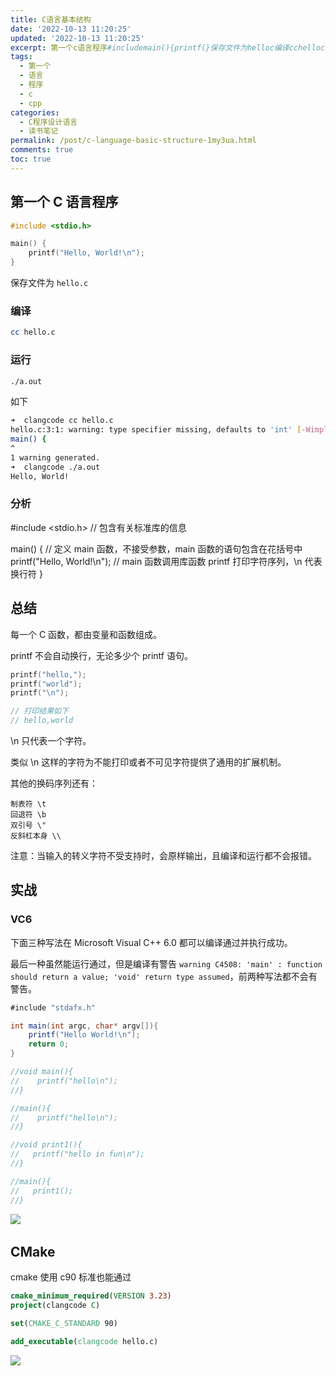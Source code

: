 ```yaml
---
title: C语言基本结构
date: '2022-10-13 11:20:25'
updated: '2022-10-13 11:20:25'
excerpt: 第一个c语言程序#includemain(){printf(}保存文件为helloc编译cchelloc运行aout如下➜clangcodecchellochelloc___warning_typespecifiermissingdefaultstoint[wimplicitint]main(){^warninggenerated➜clangcodeaouthelloworld!分析#include包含有关标准库的信息main(){定义main函数不接受参数main函数的语句包含在花括号中printf(m
tags:
  - 第一个
  - 语言
  - 程序
  - c
  - cpp
categories:
  - C程序设计语言
  - 读书笔记
permalink: /post/c-language-basic-structure-1my3ua.html
comments: true
toc: true
---
```

## 第一个 C 语言程序

```c
#include <stdio.h>

main() {
    printf("Hello, World!\n");
}
```

保存文件为 `hello.c`

### 编译

```bash
cc hello.c
```

### 运行

```bash
./a.out
```

如下

```bash
➜  clangcode cc hello.c
hello.c:3:1: warning: type specifier missing, defaults to 'int' [-Wimplicit-int]
main() {
^
1 warning generated.
➜  clangcode ./a.out   
Hello, World!
```

### 分析

#include <stdio.h>                    // 包含有关标准库的信息

main() {                                  // 定义 main 函数，不接受参数，main 函数的语句包含在花括号中
    printf("Hello, World!\n");        // main 函数调用库函数 printf 打印字符序列，\n 代表换行符
}

## 总结

每一个 C 函数，都由变量和函数组成。

printf 不会自动换行，无论多少个 printf 语句。

```c
printf("hello,");
printf("world");
printf("\n");

// 打印结果如下
// hello,world
```

\n 只代表一个字符。

类似 \n 这样的字符为不能打印或者不可见字符提供了通用的扩展机制。

其他的换码序列还有：

```plaintext
制表符 \t
回退符 \b
双引号 \"
反斜杠本身 \\
```

注意：当输入的转义字符不受支持时，会原样输出，且编译和运行都不会报错。

## 实战

### VC6

下面三种写法在 Microsoft Visual C++ 6.0 都可以编译通过并执行成功。

最后一种虽然能运行通过，但是编译有警告 `warning C4508: 'main' : function should return a value; 'void' return type assumed`​，前两种写法都不会有警告。

```java
#include "stdafx.h"

int main(int argc, char* argv[]){
    printf("Hello World!\n");
    return 0;
}

//void main(){
//    printf("hello\n");
//}

//main(){
//    printf("hello\n");
//}

//void print1(){
//   printf("hello in fun\n");
//}

//main(){
//   print1();
//}
```

![](https://img1.terwer.space/api/public/20221021105811.png)​

## CMake

cmake 使用 c90 标准也能通过

```cmake
cmake_minimum_required(VERSION 3.23)
project(clangcode C)

set(CMAKE_C_STANDARD 90)

add_executable(clangcode hello.c)
```

![](https://img1.terwer.space/api/public/20221021110003.png)​